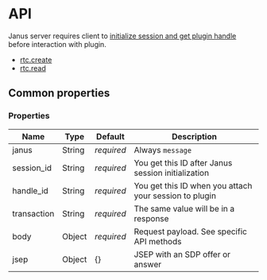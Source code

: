 # API

Janus server requires client to [initialize session and get plugin handle](https://janus.conf.meetecho.com/docs/rest.html)
before interaction with plugin.

- [rtc.create](./api.rtc.create.md)
- [rtc.read](./api.rtc.read.md)

## Common properties

### Properties

Name        | Type   | Default    | Description
----------- | ------ | ---------- | -----------
janus       | String | _required_ | Always `message`
session_id  | String | _required_ | You get this ID after Janus session initialization
handle_id   | String | _required_ | You get this ID when you attach your session to plugin
transaction | String | _required_ | The same value will be in a response
body        | Object | _required_ | Request payload. See specific API methods
jsep        | Object | {}         | JSEP with an SDP offer or answer
